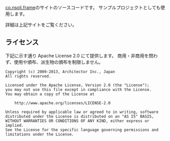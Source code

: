 [co.nsoli.frame](http://frame.nsoli.co)のサイトのソースコードです。
サンプルプロジェクトとしても使用します。

詳細は上記サイトをご覧ください。

ライセンス
--------
下記に示す通り Apache License 2.0 にて提供します。
商用・非商用を問わず、使用や頒布、派生物の頒布を制限しません。

	Copyright (c) 2009-2013, Architector Inc., Japan
	All rights reserved.
	
	Licensed under the Apache License, Version 2.0 (the "License");
	you may not use this file except in compliance with the License.
	You may obtain a copy of the License at
	
		http://www.apache.org/licenses/LICENSE-2.0
	
	Unless required by applicable law or agreed to in writing, software
	distributed under the License is distributed on an "AS IS" BASIS,
	WITHOUT WARRANTIES OR CONDITIONS OF ANY KIND, either express or implied.
	See the License for the specific language governing permissions and
	limitations under the License.
